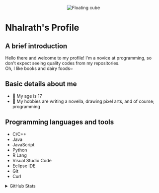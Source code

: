 <!--
**Nhalrath/Profile** is a ✨ _special_ ✨ repository because its `README.md` (this file) appears on your GitHub profile.
-->

<p align = "center">
  <img src="https://imgur.com/6AAVHpa.gif" loading="lazy" alt="Floating cube"/>
<p/>

# Nhalrath's Profile

## A brief introduction
Hello there and welcome to my profile! I'm a novice at programming, so don't expect seeing quality codes from my repositories.\
Oh, I like books and dairy foods~
<br>

## Basic details about me
- 🔞 My age is 17
- 🏓 My hobbies are writing a novella, drawing pixel arts, and of course; programming

## Programming languages and tools
- C/C++
- Java
- JavaScript
- Python
- R Lang
- Visual Studio Code
- Eclipse IDE
- Git
- Curl

<details>
  <summary>GitHub Stats</summary>
  
  <img src="https://github-readme-stats.vercel.app/api?username=Nhalrath&show_icons=true&hide_border=true&theme=tokyonight" loading="lazy" align="left" alt="GitHub stats"/>
  <img src="https://github-readme-stats.vercel.app/api/top-langs?username=Nhalrath&show_icons=true&hide_border=true&theme=tokyonight" loading="lazy" align="left" alt="Most used language"/>
</details>
